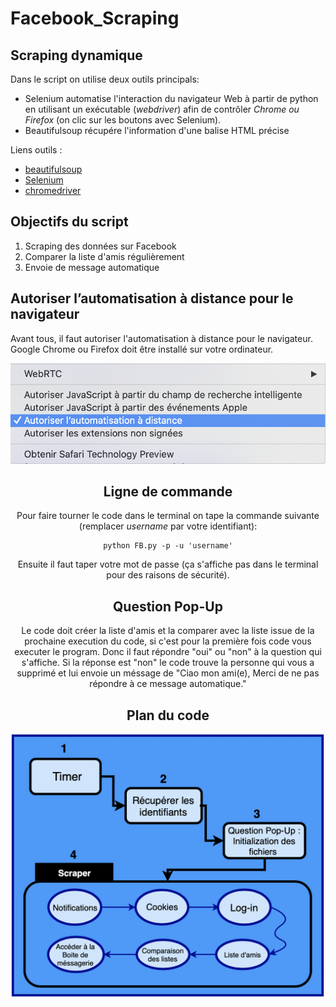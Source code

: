 # Facebook_Scraping
 Scraping dynamique
---

Dans le script on utilise deux outils principals:
* Selenium automatise l'interaction du navigateur Web à partir de python en utilisant un exécutable (*webdriver*) afin de contrôler *Chrome ou Firefox* (on clic sur les boutons avec Selenium).
* Beautifulsoup récupére l'information d'une balise HTML précise

Liens outils :

* [beautifulsoup](https://pypi.org/project/beautifulsoup4/)
* [Selenium](https://www.selenium.dev)
* [chromedriver](https://chromedriver.storage.googleapis.com/index.html)


## Objectifs du script

1) Scraping des données sur Facebook
2) Comparer la liste d'amis régulièrement
3) Envoie de message automatique 


## Autoriser l’automatisation à distance pour le navigateur 

Avant tous, il faut autoriser l'automatisation à distance pour le navigateur. Google Chrome ou Firefox doit être installé sur votre ordinateur.

<center> 

![Automatisation à distance](Auto.png)

<center>

## Ligne de commande

Pour faire tourner le code dans le terminal on tape la commande suivante (remplacer *username* par votre identifiant):
```{python, echo=TRUE}
python FB.py -p -u 'username'
```
Ensuite il faut taper votre mot de passe (ça s'affiche pas dans le terminal pour des raisons de sécurité).

## Question Pop-Up
Le code doit créer la liste d'amis et la comparer avec la liste issue de la prochaine execution du code,  si c'est pour la première fois code vous executer le program. Donc il faut répondre "oui" ou "non" à la question qui s'affiche. Si la réponse est "non" le code trouve la personne qui vous a supprimé et lui envoie un méssage de "Ciao mon ami(e), Merci de ne pas répondre à ce message automatique."

## Plan du code

![Différents parties du code](Struc.png)

